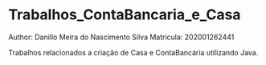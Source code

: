 # Trabalhos_ContaBancaria_e_Casa
Author: Danillo Meira do Nascimento Silva
Matricula: 202001262441

Trabalhos relacionados a criação de Casa e ContaBancária utilizando Java.
